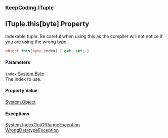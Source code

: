 ### [KeepCoding](KeepCoding.md 'KeepCoding').[ITuple](KeepCoding_ITuple.md 'KeepCoding.ITuple')
## ITuple.this[byte] Property
Indexable tuple. Be careful when using this as the compiler will not notice if you are using the wrong type.  
```csharp
object this[byte index] { get; set; }
```
#### Parameters
<a name='KeepCoding_ITuple_this_byte__index'></a>
`index` [System.Byte](https://docs.microsoft.com/en-us/dotnet/api/System.Byte 'System.Byte')  
The index to use.
  
#### Property Value
[System.Object](https://docs.microsoft.com/en-us/dotnet/api/System.Object 'System.Object')
#### Exceptions
[System.IndexOutOfRangeException](https://docs.microsoft.com/en-us/dotnet/api/System.IndexOutOfRangeException 'System.IndexOutOfRangeException')  
[WrongDatatypeException](KeepCoding_WrongDatatypeException.md 'KeepCoding.WrongDatatypeException')  
